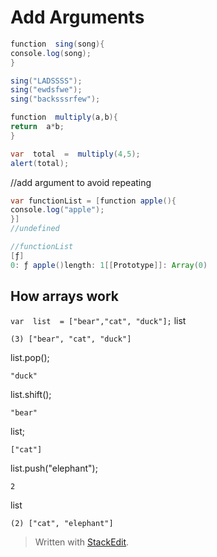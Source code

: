 # Add Arguments
```java
function  sing(song){
console.log(song);
}

sing("LADSSSS");
sing("ewdsfwe");
sing("backsssrfew");
```
```java
function  multiply(a,b){
return  a*b;
}

var  total  =  multiply(4,5);
alert(total);
```
//add argument to avoid repeating
```java
var functionList = [function apple(){
console.log("apple");
}]
//undefined

//functionList
[ƒ]
0: ƒ apple()length: 1[[Prototype]]: Array(0)
```
## How arrays work
```var  list  = ["bear","cat", "duck"];```
list
```
(3) ["bear", "cat", "duck"]
```
list.pop();
```
"duck"
```
list.shift();
```
"bear"
```
list;
```
["cat"]
```
list.push("elephant");
```
2
```
list
```
(2) ["cat", "elephant"]
```

> Written with [StackEdit](https://stackedit.io/).
<!--stackedit_data:
eyJoaXN0b3J5IjpbLTI2NTY3NTc4OCwtMTMyNTE3MjM4Miw1Mz
kyMDU2MjldfQ==
-->